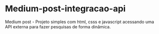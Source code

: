# Medium-post-integracao-api
Medium post - Projeto simples com html, csss e javascript acessando uma API externa para fazer pesquisas de forma dinâmica. 
